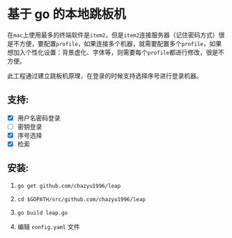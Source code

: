 
# 基于 go 的本地跳板机

在`mac`上使用最多的终端软件是`item2`，但是`item2`连接服务器（记住密码方式）很是不方便，要配置`profile`，如果连接多个机器，就需要配置多个`profile`，如果想加入个性化设置：背景虚化、字体等，则需要每个`profile`都进行修改，很是不方便。

此工程通过建立跳板机原理，在登录的时候支持选择序号进行登录机器。

## 支持:
 - [x] 用户名密码登录
 - [ ] 密钥登录
 - [x] 序号选择
 - [x] 检索

## 安装:
 1. `go get github.com/chazyu1996/leap`

 2. `cd $GOPATH/src/github.com/chazyu1996/leap`

 3. `go build leap.go`

 4. 编辑 `config.yaml` 文件
